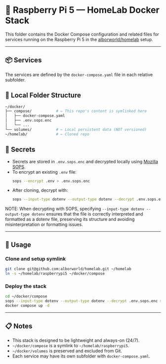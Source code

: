 # 🧪 Raspberry Pi 5 — HomeLab Docker Stack

This folder contains the Docker Compose configuration and related files for services running on the Raspberry Pi 5 in the [alborworld/homelab](https://github.com/alborworld/homelab) setup.

---

## 📦 Services

The services are defined by the `docker-compose.yaml` file in each relative subfolder.

## 📂 Local Folder Structure

```bash
~/docker/
├── compose/           # ← This repo's content is symlinked here
│   ├── docker-compose.yaml
│   ├── .env.sops.enc
│   └── ...
└── volumes/           # ← Local persistent data (NOT versioned)
~/homelab/             # ← Cloned repo
```

## 🔐 Secrets

- Secrets are stored in `.env.sops.enc` and decrypted locally using [Mozilla SOPS](https://github.com/mozilla/sops).
- To encrypt an existing `.env` file:
  ```bash
  sops --encrypt .env > .env.sops.enc
  ```
- After cloning, decrypt with:
  ```bash
  sops --input-type dotenv --output-type dotenv --decrypt .env.sops.enc > .env
  ```

NOTE: When decrypting with SOPS, specifying `--input-type dotenv --output-type dotenv` ensures that the file is correctly interpreted and formatted as a dotenv file, preserving its structure and avoiding misinterpretation or formatting issues.

---

## 🚀 Usage

### Clone and setup symlink

```bash
git clone git@github.com:alborworld/homelab.git ~/homelab
ln -s ~/homelab/raspberrypi5 ~/docker/compose
```

### Deploy the stack

```bash
cd ~/docker/compose
sops --input-type dotenv --output-type dotenv --decrypt .env.sops.enc > .env
docker compose up -d
```

---

## 📋 Notes

- This stack is designed to be lightweight and always-on (24/7).
- `~/docker/compose` is a symlink to `~/homelab/raspberrypi5`.
- `~/docker/volumes` is preserved and excluded from Git.
- Each service may have its own subfolder with `docker-compose.yaml`.
